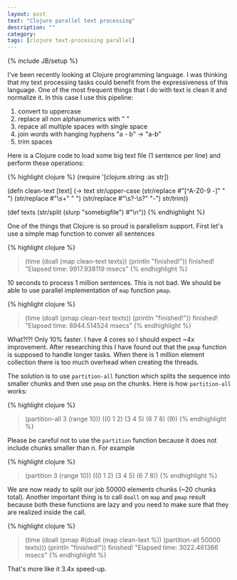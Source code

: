 ```yaml
---
layout: post
text: "Clojure parallel text processing"
description: ""
category: 
tags: [clojure text-processing parallel]
---
```

{% include JB/setup %}

I've been recently looking at Clojure programming language. I was thinking that my text processing tasks could benefit from the expressiveness of this language.
One of the most frequent things that I do with text is clean it and normalize it. In this case I use this pipeline:

1. convert to uppercase
2. replace all non alphanumerics with " "
3. repace all multiple spaces with single space
4. join words with hanging hyphens "a - b" -> "a-b"
5. trim spaces

Here is a Clojure code to load some big text file (1 sentence per line) and perform these operations:

{% highlight clojure %}
(require '[clojure.string :as str])

(defn clean-text
  [text]
  (-> text
      str/upper-case
      (str/replace #"[^A-Z0-9 -]" " ")
      (str/replace #"\s+" " ")
      (str/replace #"\s?\-\s?" "-")
      str/trim))

(def texts (str/split (slurp "somebigfile") #"\n"))
{% endhighlight %}

One of the things that Clojure is so proud is parallelism support. 
First let's use a simple map function to conver all sentences

{% highlight clojure %}
> (time (doall (map clean-text texts)) (println "finished!"))
finished!
"Elapsed time: 9917.938119 msecs"
{% endhighlight %}

10 seconds to process 1 million sentences. This is not bad. We should 
be able to use parallel implementation of ```map``` function ```pmap```.

{% highlight clojure %}
> (time (doall (pmap clean-text texts)) (println "finished!"))
finished!
"Elapsed time: 8944.514524 msecs"
{% endhighlight %}

What?!?! Only 10% faster. I have 4 cores so I should expect ~4x improvement.
After researching this I have found out that the ```pmap``` function is supposed
to handle longer tasks. When there is 1 million element collection there
is too much overhead when creating the threads.

The solution is to use ```partition-all``` function which splits the sequence into 
smaller chunks and then use ```pmap``` on the chunks. Here is how ```partition-all```
works:

{% highlight clojure %}
> (partition-all 3 (range 10))
((0 1 2) (3 4 5) (6 7 8) (9))
{% endhighlight %}

Please be careful not to use the ```partition``` function because it does not include
chunks smaller than n. For example

{% highlight clojure %}
> (partition 3 (range 10))
((0 1 2) (3 4 5) (6 7 8))
{% endhighlight %}

We are now ready to split our job 50000 elements chunks (~20 chunks total).
Another important thing is to call ```doall``` on ```map``` and ```pmap``` result
because both these functions are lazy and you need to make sure that 
they are realized inside the call.

{% highlight clojure %}
> (time (doall (pmap #(doall (map clean-text %)) 
                          (partition-all 50000 texts))) 
             (println "finished!"))
finished!
"Elapsed time: 3022.481366 msecs"
{% endhighlight %}

That's more like it 3.4x speed-up.
